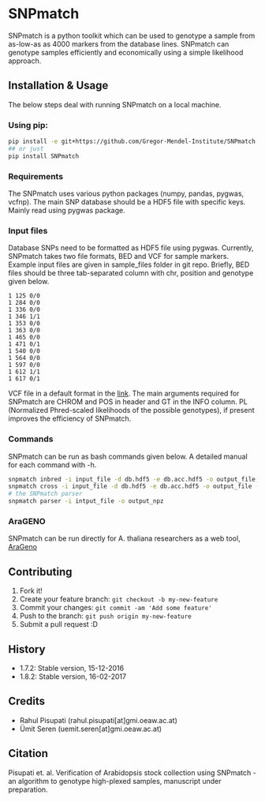 # SNPmatch

SNPmatch is a python toolkit which can be used to genotype a sample from as-low-as as 4000 markers from the database lines. SNPmatch can genotype samples efficiently and economically using a simple likelihood approach.

## Installation & Usage

The below steps deal with running SNPmatch on a local machine.

### Using pip:

```bash
pip install -e git+https://github.com/Gregor-Mendel-Institute/SNPmatch.git
## or just
pip install SNPmatch
```

### Requirements

The SNPmatch uses various python packages (numpy, pandas, pygwas, vcfnp). The main SNP database should be a HDF5 file with specific keys. Mainly read using pygwas package.

### Input files

Database SNPs need to be formatted as HDF5 file using pygwas. Currently, SNPmatch takes two file formats, BED and VCF for sample markers. Example input files are given in sample_files folder in git repo.
Briefly, BED files should be three tab-separated column with chr, position and genotype given below.

```
1 125 0/0
1 284 0/0
1 336 0/0
1 346 1/1
1 353 0/0
1 363 0/0
1 465 0/0
1 471 0/1
1 540 0/0
1 564 0/0
1 597 0/0
1 612 1/1
1 617 0/1
```
VCF file in a default format in the [link](http://gatkforums.broadinstitute.org/gatk/discussion/1268/what-is-a-vcf-and-how-should-i-interpret-it). The main arguments required for SNPmatch are CHROM and POS in header and GT in the INFO column. PL (Normalized Phred-scaled likelihoods of the possible genotypes), if present improves the efficiency of SNPmatch.

### Commands

SNPmatch can be run as bash commands given below. A detailed manual for each command with -h.

```bash
snpmatch inbred -i input_file -d db.hdf5 -e db.acc.hdf5 -o output_file
snpmatch cross -i input_file -d db.hdf5 -e db.acc.hdf5 -o output_file -s score_file
# the SNPmatch parser
snpmatch parser -i intput_file -o output_npz
```


### AraGENO

SNPmatch can be run directly for A. thaliana researchers as a web tool, [AraGeno](http://arageno.gmi.oeaw.ac.at)

## Contributing
1. Fork it!
2. Create your feature branch: `git checkout -b my-new-feature`
3. Commit your changes: `git commit -am 'Add some feature'`
4. Push to the branch: `git push origin my-new-feature`
5. Submit a pull request :D


## History

- 1.7.2: Stable version, 15-12-2016
- 1.8.2: Stable version, 16-02-2017


## Credits

- Rahul Pisupati (rahul.pisupati[at]gmi.oeaw.ac.at)
- Ümit Seren (uemit.seren[at]gmi.oeaw.ac.at)

## Citation

Pisupati et. al. Verification of Arabidopsis stock collection using SNPmatch - an algorithm to genotype high-plexed samples, manuscript under preparation.
